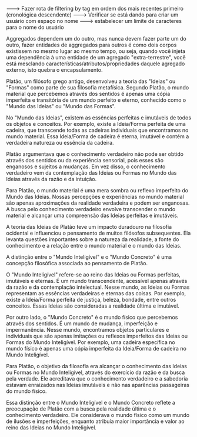 
---> Fazer rota de filtering by tag em ordem dos mais recentes primeiro (cronológica descendente)
---> Verificar se está dando para criar um usuário com espaço no nome
---> estabelecer um limite de caracteres para o nome do usuário

Aggregados dependem um do outro, mas nunca devem fazer parte um do outro, fazer entidades de aggregados para outros é como dois corpos existissem no mesmo lugar ao mesmo tempo, ou seja, quando você injeta uma dependência à uma entidade de um agregado "extra-terrestre", você está mesclando características/atributos/propriedades daquele agregado externo, isto quebra o encapsulamento.

Platão, um filósofo grego antigo, desenvolveu a teoria das "Ideias" ou "Formas" como parte de sua filosofia metafísica. Segundo Platão, o mundo material que percebemos através dos sentidos é apenas uma cópia imperfeita e transitória de um mundo perfeito e eterno, conhecido como o "Mundo das Ideias" ou "Mundo das Formas".

No "Mundo das Ideias", existem as essências perfeitas e imutáveis de todos os objetos e conceitos. Por exemplo, existe a Ideia/Forma perfeita de uma cadeira, que transcende todas as cadeiras individuais que encontramos no mundo material. Essa Ideia/Forma de cadeira é eterna, imutável e contém a verdadeira natureza ou essência da cadeira.

Platão argumentava que o conhecimento verdadeiro não pode ser obtido através dos sentidos ou da experiência sensorial, pois esses são enganosos e sujeitos a mudanças. Em vez disso, o conhecimento verdadeiro vem da contemplação das Ideias ou Formas no Mundo das Ideias através da razão e da intuição.

Para Platão, o mundo material é uma mera sombra ou reflexo imperfeito do Mundo das Ideias. Nossas percepções e experiências no mundo material são apenas aproximações da realidade verdadeira e podem ser enganosas. A busca pelo conhecimento verdadeiro envolve transcender o mundo material e alcançar uma compreensão das Ideias perfeitas e imutáveis.

A teoria das Ideias de Platão teve um impacto duradouro na filosofia ocidental e influenciou o pensamento de muitos filósofos subsequentes. Ela levanta questões importantes sobre a natureza da realidade, a fonte do conhecimento e a relação entre o mundo material e o mundo das Ideias.

A distinção entre o "Mundo Inteligível" e o "Mundo Concreto" é uma concepção filosófica associada ao pensamento de Platão.

O "Mundo Inteligível" refere-se ao reino das Ideias ou Formas perfeitas, imutáveis e eternas. É um mundo transcendente, acessível apenas através da razão e da contemplação intelectual. Nesse mundo, as Ideias ou Formas representam as essências verdadeiras e eternas das coisas. Por exemplo, existe a Ideia/Forma perfeita de justiça, beleza, bondade, entre outros conceitos. Essas Ideias são consideradas a realidade última e imutável.

Por outro lado, o "Mundo Concreto" é o mundo físico que percebemos através dos sentidos. É um mundo de mudança, imperfeição e impermanência. Nesse mundo, encontramos objetos particulares e individuais que são apenas imitações ou reflexos imperfeitos das Ideias ou Formas do Mundo Inteligível. Por exemplo, uma cadeira específica no mundo físico é apenas uma cópia imperfeita da Ideia/Forma de cadeira no Mundo Inteligível.

Para Platão, o objetivo da filosofia era alcançar o conhecimento das Ideias ou Formas no Mundo Inteligível, através do exercício da razão e da busca pela verdade. Ele acreditava que o conhecimento verdadeiro e a sabedoria estavam enraizados nas Ideias imutáveis e não nas aparências passageiras do mundo físico.

Essa distinção entre o Mundo Inteligível e o Mundo Concreto reflete a preocupação de Platão com a busca pela realidade última e o conhecimento verdadeiro. Ele considerava o mundo físico como um mundo de ilusões e imperfeições, enquanto atribuía maior importância e valor ao reino das Ideias no Mundo Inteligível.
